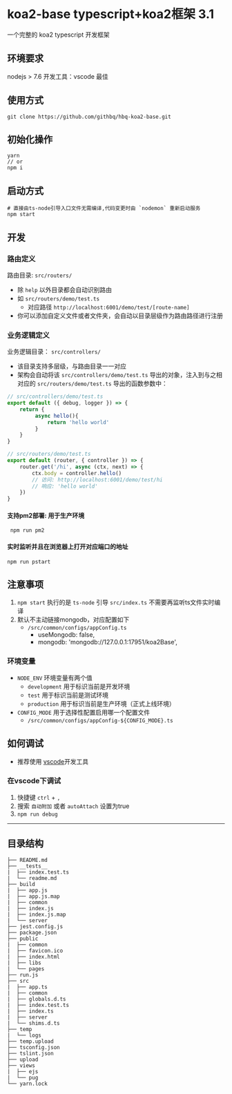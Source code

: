 # koa2-base typescript+koa2框架  **3.1**

一个完整的 koa2 typescript 开发框架

## 环境要求

nodejs > 7.6
开发工具：vscode 最佳

## 使用方式

``` 
git clone https://github.com/githbq/hbq-koa2-base.git
```

## 初始化操作

``` 
yarn
// or 
npm i 
```

## 启动方式

``` shell
# 直接由ts-node引导入口文件无需编译,代码变更时由 `nodemon` 重新启动服务
npm start 
```

## 开发

### 路由定义

路由目录: `src/routers/`
  + 除 `help` 以外目录都会自动识别路由
  + 如 `src/routers/demo/test.ts`
    - 对应路径 `http://localhost:6001/demo/test/[route-name]`
  + 你可以添加自定义文件或者文件夹，会自动以目录层级作为路由路径进行注册

### 业务逻辑定义

业务逻辑目录： `src/controllers/`
  + 该目录支持多层级，与路由目录一一对应
  + 架构会自动将该 `src/controllers/demo/test.ts` 导出的对象，注入到与之相对应的 `src/routers/demo/test.ts` 导出的函数参数中： 

``` ts
// src/controllers/demo/test.ts
export default ({ debug, logger }) => {
    return {
         async hello(){
             return 'hello world'
         }
    }
}
```

``` ts
// src/routers/demo/test.ts
export default (router, { controller }) => {
    router.get('/hi', async (ctx, next) => {
        ctx.body = controller.hello()
        // 访问: http://localhost:6001/demo/test/hi 
        // 响应: 'hello world'
    })
}
```

#### 支持pm2部署: 用于生产环境

``` 
 npm run pm2
```

#### 实时监听并且在浏览器上打开对应端口的地址

``` 
npm run pstart
```

## 注意事项

1. `npm start` 执行的是 `ts-node` 引导 `src/index.ts` 不需要再监听ts文件实时编译
2. 默认不主动链接mongodb，对应配置如下
    - `/src/common/configs/appConfig.ts`
        - useMongodb: false,
        - mongodb: 'mongodb://127.0.0.1:17951/koa2Base',

### 环境变量

* `NODE_ENV` 环境变量有两个值
    - `development` 用于标识当前是开发环境
    - `test` 用于标识当前是测试环境  
    - `production` 用于标识当前是生产环境（正式上线环境）
* `CONFIG_MODE` 用于选择性配置启用哪一个配置文件
    - `/src/common/configs/appConfig-${CONFIG_MODE}.ts`

## 如何调试

* 推荐使用 [vscode](https://code.visualstudio.com)开发工具

### 在vscode下调试

1. 快捷键 `ctrl` + `,`
2. 搜索 `自动附加` 或者 `autoAttach` 设置为true
3. `npm run debug`
---

## 目录结构

``` 
├── README.md
├── __tests__
|  ├── index.test.ts
|  └── readme.md
├── build
|  ├── app.js
|  ├── app.js.map
|  ├── common
|  ├── index.js
|  ├── index.js.map
|  └── server
├── jest.config.js
├── package.json
├── public
|  ├── common
|  ├── favicon.ico
|  ├── index.html
|  ├── libs
|  └── pages
├── run.js
├── src
|  ├── app.ts
|  ├── common
|  ├── globals.d.ts
|  ├── index.test.ts
|  ├── index.ts
|  ├── server
|  └── shims.d.ts
├── temp
|  └── logs
├── temp.upload
├── tsconfig.json
├── tslint.json
├── upload
├── views
|  ├── ejs
|  └── pug
└── yarn.lock
```

